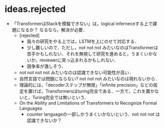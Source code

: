 # ideas.rejected
* 「TransformerはStackを模擬できない」は，logical inferneceする上で課題になるか？ なるなら，解決が必要．
    - [rejected]
        * 我々の研究をやる上では，LSTMを上にのせて対応する．
        * 少し難しいので．ただし，not not not みたいなのはTransformerは苦手かもしれない．それを無視して研究を進めると，うまくいかないか，reviewerに突っ込まれるかもしれない．
        * 競争率が激しそう．
    - not not not not みたいなのは認識できない可能性が高い．
    - 自然言語では問題にならない? not not not みたいなのは現れないから．
    - 理論的には，「decoderステップが無限」「infinite precision」などの仮定を置けば，Transformersはturing完全である．一方で，これを置かないと，Turing完全では無いという．
    - On the Ability and Limitations of Transformers to Recognize Formal Languages
        * counter languageの一部しかうまくいかないという．not not not は認識できないか？
